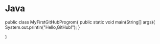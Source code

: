 # Java

public class MyFirstGitHubProgrom{
  public static void main(String[] args){
    System.out.println("Hello,GitHub!");
  }
  
}
